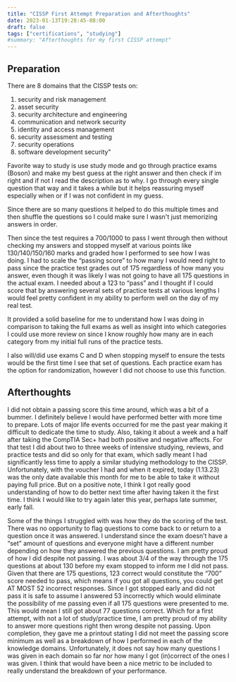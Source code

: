 ```yaml
---
title: "CISSP First Attempt Preparation and Afterthoughts"
date: 2023-01-13T19:28:45-08:00
draft: false
tags: ["certifications", "studying"]
#summary: "Afterthoughts for my first CISSP attempt"
---
```


## Preparation

There are 8 domains that the CISSP tests on:
1. security and risk management 
2. asset security
3. security architecture and engineering
4. communication and network security
5. identity and access management
6. security assessment and testing
7. security operations
8. software development security"

Favorite way to study is use study mode and go through practice exams (Boson) and make my best guess at the right answer and then check if im right and if not I read the description as to why. I go through every single question that way and it takes a while but it helps reassuring myself especially when or if I was not confident in my guess.

Since there are so many questions it helped to do this multiple times and then shuffle the questions so I could make sure I wasn't just memorizing answers in order.

Then since the test requires a 700/1000 to pass I went through then without checking my answers and stopped myself at various points like 130/140/150/160 marks and graded how I performed to see how I was doing.  I had to scale the “passing score” to how many I would need right to pass since the practice test grades out of 175 regardless of how many you answer, even though it was likely I was not going to have all 175 questions in the actual exam. I needed about a 123 to “pass” and I thought if I could score that by answering several sets of practice tests at various lengths I would feel pretty confident in my ability to perform well on the day of my real test. 

 It provided a solid baseline for me to understand how I was doing in comparison to taking the full exams as well as insight into which categories I could use more review on since I know roughly how many are in each category from my initial full runs of the practice tests.

I also will/did use exams C and D when stopping myself to ensure the tests would be the first time I see that set of questions. Each practice exam has the option for randomization, however I did not choose to use this function.


## Afterthoughts
I did not obtain a passing score this time around, which was a bit of a bummer. I definitely believe I would have performed better with more time to prepare. Lots of major life events occurred for me the past year making it difficult to dedicate the time to study. Also, taking it about a week and a half after taking the CompTIA Sec+ had both positive and negative affects. For that test I did about two to three weeks of intensive studying, reviews, and practice tests and did so only for that exam, which sadly meant I had significantly less time to apply a similar studying methodology to the CISSP. Unfortunately, with the voucher I had and when it expired, today (1.13.23) was the only date available this month for me to be able to take it without paying full price. But on a positive note, I think I got really good understanding of how to do better next time after having taken it the first time. I think I would like to try again later this year, perhaps late summer, early fall. 

Some of the things I struggled with was how they do the scoring of the test. There was no opportunity to flag questions to come back to or return to a question once it was answered. I understand since the exam doesn’t have a “set” amount of questions and everyone might have a different number depending on how they answered the previous questions. I am pretty proud of how I did despite not passing. I was about 3/4 of the way through the 175 questions at about 130 before my exam stopped to inform me I did not pass. Given that there are 175 questions, 123 correct would constitute the “700” score needed to pass, which means if you got all questions, you could get AT MOST 52 incorrect responses. Since I got stopped early and did not pass it is safe to assume I answered 53 incorrectly which would eliminate the possibility of me passing even if all 175 questions were presented to me. This would mean I still got about 77 questions correct. Which for a first attempt, with not a lot of study/practice time, I am pretty proud of my ability to answer more questions right then wrong despite not passing. Upon completion, they gave me a printout stating I did not meet the passing score minimum as well as a breakdown of how I performed in each of the knowledge domains. Unfortunately, it does not say how many questions I was given in each domain so far nor how many I got (in)correct of the ones I was given. I think that would have been a nice metric to be included to really understand the breakdown of your performance.